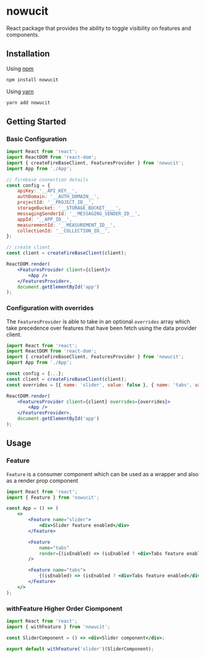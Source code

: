 # nowucit

React package that provides the ability to toggle visibility on features and components.

## Installation

Using [npm](https://npmjs.org/)

```bash
npm install nowucit
```

Using [yarn](https://yarnpkg.com/)

```bash
yarn add nowucit
```

## Getting Started

### Basic Configuration

```jsx
import React from 'react';
import ReactDOM from 'react-dom';
import { createFireBaseClient, FeaturesProvider } from 'nowucit';
import App from './App';

// firebase connection details
const config = {
    apiKey: '__API_KEY__',
    authDomain: '__AUTH_DOMAIN__',
    projectId: '__PROJECT_ID__',
    storageBucket: '__STORAGE_BUCKET____',
    messagingSenderId: '__MESSAGING_SENDER_ID__',
    appId: '__APP_ID__',
    measurementId: '__MEASUREMENT_ID__',
    collectionId: '__COLLECTION_ID__',
};

// create client
const client = createFireBaseClient(client);

ReactDOM.render(
    <FeaturesProvider client={client}>
        <App />
    </FeaturesProvider>,
    document.getElementById('app')
);
```

### Configuration with overrides

The `FeaturesProvider` is able to take in an optional `overrides` array which take precedence over features that have been fetch using the data provider client.

```jsx
import React from 'react';
import ReactDOM from 'react-dom';
import { createFireBaseClient, FeaturesProvider } from 'nowucit';
import App from './App';

const config = {...};
const client = createFireBaseClient(client);
const overrides = [{ name: 'slider', value: false }, { name: 'tabs', value: true }];

ReactDOM.render(
    <FeaturesProvider client={client} overrides={overrides}>
        <App />
    </FeaturesProvider>,
    document.getElementById('app')
);
```

## Usage

### Feature

`Feature` is a consumer component which can be used as a wrapper and also as a render prop component

```jsx
import React from 'react';
import { Feature } from 'nowucit';

const App = () => (
    <>
        <Feature name="slider">
            <div>Slider feature enabled</div>
        </Feature>

        <Feature
            name="tabs"
            render={(isEnabled) => (isEnabled ? <div>Tabs feature enabled</div> : <div>Tabs feature disabled</div>)}
        />

        <Feature name="tabs">
            {(isEnabled) => (isEnabled ? <div>Tabs feature enabled</div> : <div>Tabs feature disabled</div>)}
        </Feature>
    </>
);
```

### withFeature Higher Order Ciomponent

```jsx
import React from 'react';
import { withFeature } from 'nowucit';

const SliderComponent = () => <div>Slider component</div>;

export default withFeature('slider')(SliderComponent);
```
